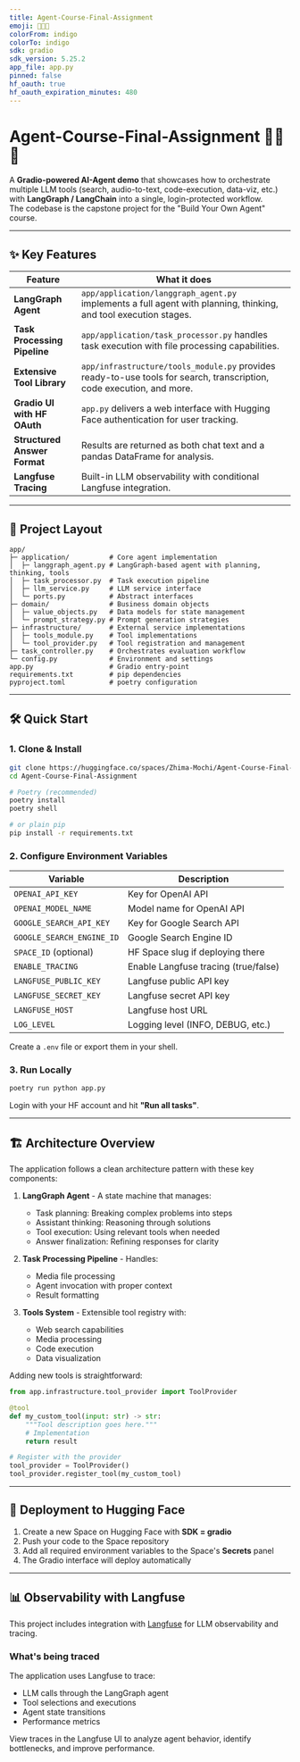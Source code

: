 ```yaml
---
title: Agent-Course-Final-Assignment
emoji: 🧑‍🔬🤖
colorFrom: indigo
colorTo: indigo
sdk: gradio
sdk_version: 5.25.2
app_file: app.py
pinned: false
hf_oauth: true
hf_oauth_expiration_minutes: 480
---
```


# Agent-Course-Final-Assignment 🧑‍🔬🤖

A **Gradio-powered AI-Agent demo** that showcases how to orchestrate multiple LLM tools (search, audio-to-text, code-execution, data-viz, etc.) with **LangGraph / LangChain** into a single, login-protected workflow.  
The codebase is the capstone project for the "Build Your Own Agent" course.

---

## ✨ Key Features

| Feature | What it does |
|---------|--------------|
| **LangGraph Agent** | `app/application/langgraph_agent.py` implements a full agent with planning, thinking, and tool execution stages. |
| **Task Processing Pipeline** | `app/application/task_processor.py` handles task execution with file processing capabilities. |
| **Extensive Tool Library** | `app/infrastructure/tools_module.py` provides ready-to-use tools for search, transcription, code execution, and more. |
| **Gradio UI with HF OAuth** | `app.py` delivers a web interface with Hugging Face authentication for user tracking. |
| **Structured Answer Format** | Results are returned as both chat text and a pandas DataFrame for analysis. |
| **Langfuse Tracing** | Built-in LLM observability with conditional Langfuse integration. |

---

## 📂 Project Layout

```
app/
├─ application/          # Core agent implementation
│  ├─ langgraph_agent.py # LangGraph-based agent with planning, thinking, tools
│  ├─ task_processor.py  # Task execution pipeline
│  ├─ llm_service.py     # LLM service interface
│  └─ ports.py           # Abstract interfaces
├─ domain/               # Business domain objects
│  ├─ value_objects.py   # Data models for state management
│  └─ prompt_strategy.py # Prompt generation strategies
├─ infrastructure/       # External service implementations
│  ├─ tools_module.py    # Tool implementations
│  └─ tool_provider.py   # Tool registration and management
├─ task_controller.py    # Orchestrates evaluation workflow
└─ config.py             # Environment and settings
app.py                   # Gradio entry-point
requirements.txt         # pip dependencies
pyproject.toml           # poetry configuration
```

---

## 🛠️ Quick Start

### 1. Clone & Install

```bash
git clone https://huggingface.co/spaces/Zhima-Mochi/Agent-Course-Final-Assignment
cd Agent-Course-Final-Assignment

# Poetry (recommended)
poetry install
poetry shell

# or plain pip
pip install -r requirements.txt
```

### 2. Configure Environment Variables

| Variable                        | Description                         |
| ------------------------------- | ----------------------------------- |
| `OPENAI_API_KEY`                | Key for OpenAI API                  |
| `OPENAI_MODEL_NAME`             | Model name for OpenAI API           |
| `GOOGLE_SEARCH_API_KEY`         | Key for Google Search API           |
| `GOOGLE_SEARCH_ENGINE_ID`       | Google Search Engine ID             |
| `SPACE_ID` (optional)           | HF Space slug if deploying there    |
| `ENABLE_TRACING`                | Enable Langfuse tracing (true/false)|
| `LANGFUSE_PUBLIC_KEY`           | Langfuse public API key             |
| `LANGFUSE_SECRET_KEY`           | Langfuse secret API key             |
| `LANGFUSE_HOST`                 | Langfuse host URL                   |
| `LOG_LEVEL`                     | Logging level (INFO, DEBUG, etc.)   |

Create a `.env` file or export them in your shell.

### 3. Run Locally

```bash
poetry run python app.py
```

Login with your HF account and hit **"Run all tasks"**.

---

## 🏗️ Architecture Overview

The application follows a clean architecture pattern with these key components:

1. **LangGraph Agent** - A state machine that manages:
   - Task planning: Breaking complex problems into steps
   - Assistant thinking: Reasoning through solutions
   - Tool execution: Using relevant tools when needed
   - Answer finalization: Refining responses for clarity

2. **Task Processing Pipeline** - Handles:
   - Media file processing
   - Agent invocation with proper context
   - Result formatting

3. **Tools System** - Extensible tool registry with:
   - Web search capabilities
   - Media processing
   - Code execution
   - Data visualization

Adding new tools is straightforward:

```python
from app.infrastructure.tool_provider import ToolProvider

@tool
def my_custom_tool(input: str) -> str:
    """Tool description goes here."""
    # Implementation
    return result

# Register with the provider
tool_provider = ToolProvider()
tool_provider.register_tool(my_custom_tool)
```

---

## 🚀 Deployment to Hugging Face

1. Create a new Space on Hugging Face with **SDK = gradio**
2. Push your code to the Space repository
3. Add all required environment variables to the Space's **Secrets** panel
4. The Gradio interface will deploy automatically

---

## 📊 Observability with Langfuse

This project includes integration with [Langfuse](https://langfuse.com) for LLM observability and tracing.

### What's being traced

The application uses Langfuse to trace:

- LLM calls through the LangGraph agent
- Tool selections and executions
- Agent state transitions
- Performance metrics

View traces in the Langfuse UI to analyze agent behavior, identify bottlenecks, and improve performance.
